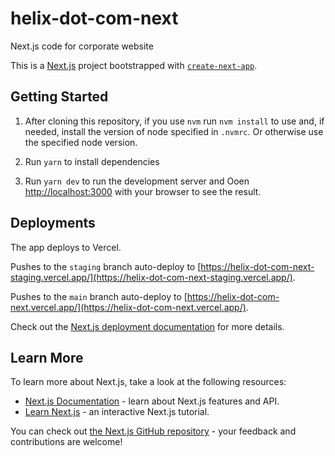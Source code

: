 # helix-dot-com-next
Next.js code for corporate website 

This is a [Next.js](https://nextjs.org/) project bootstrapped with [`create-next-app`](https://github.com/vercel/next.js/tree/canary/packages/create-next-app).

## Getting Started

1. After cloning this repository, if you use `nvm` run `nvm install` to use and, if needed, install the version of node specified in `.nvmrc`. Or otherwise use the specified node version.

2. Run `yarn` to install dependencies

3. Run `yarn dev` to run the development server and Ooen [http://localhost:3000](http://localhost:3000) with your browser to see the result.

## Deployments

The app deploys to Vercel.

Pushes to the `staging` branch auto-deploy to [https://helix-dot-com-next-staging.vercel.app/](https://helix-dot-com-next-staging.vercel.app/).

Pushes to the `main` branch auto-deploy to [https://helix-dot-com-next.vercel.app/](https://helix-dot-com-next.vercel.app/).

Check out the [Next.js deployment documentation](https://nextjs.org/docs/deployment) for more details.

## Learn More

To learn more about Next.js, take a look at the following resources:

- [Next.js Documentation](https://nextjs.org/docs) - learn about Next.js features and API.
- [Learn Next.js](https://nextjs.org/learn) - an interactive Next.js tutorial.

You can check out [the Next.js GitHub repository](https://github.com/vercel/next.js/) - your feedback and contributions are welcome!
